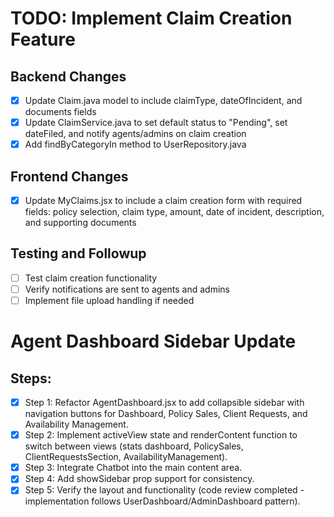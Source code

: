 # TODO: Implement Claim Creation Feature

## Backend Changes
- [x] Update Claim.java model to include claimType, dateOfIncident, and documents fields
- [x] Update ClaimService.java to set default status to "Pending", set dateFiled, and notify agents/admins on claim creation
- [x] Add findByCategoryIn method to UserRepository.java

## Frontend Changes
- [x] Update MyClaims.jsx to include a claim creation form with required fields: policy selection, claim type, amount, date of incident, description, and supporting documents

## Testing and Followup
- [ ] Test claim creation functionality
- [ ] Verify notifications are sent to agents and admins
- [ ] Implement file upload handling if needed

# Agent Dashboard Sidebar Update

## Steps:
- [x] Step 1: Refactor AgentDashboard.jsx to add collapsible sidebar with navigation buttons for Dashboard, Policy Sales, Client Requests, and Availability Management.
- [x] Step 2: Implement activeView state and renderContent function to switch between views (stats dashboard, PolicySales, ClientRequestsSection, AvailabilityManagement).
- [x] Step 3: Integrate Chatbot into the main content area.
- [x] Step 4: Add showSidebar prop support for consistency.
- [x] Step 5: Verify the layout and functionality (code review completed - implementation follows UserDashboard/AdminDashboard pattern).
